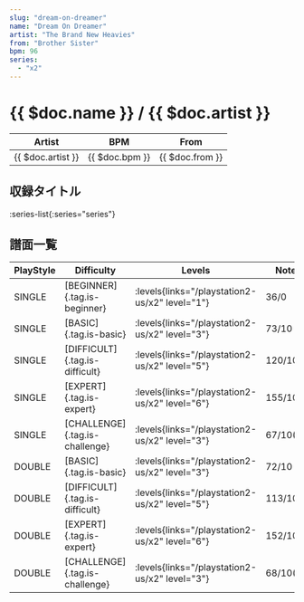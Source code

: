 ```yaml
---
slug: "dream-on-dreamer"
name: "Dream On Dreamer"
artist: "The Brand New Heavies"
from: "Brother Sister"
bpm: 96
series:
  - "x2"
---
```


# {{ $doc.name }} / {{ $doc.artist }}

|Artist|BPM|From|
|------|---|----|
|{{ $doc.artist }}|{{ $doc.bpm }}|{{ $doc.from }}|

## 収録タイトル

:series-list{:series="series"}

## 譜面一覧

|PlayStyle|Difficulty|Levels|Notes|Movie|
|---------|----------|------|-----|-----|
|SINGLE|[BEGINNER]{.tag.is-beginner}|<div class="field is-grouped is-grouped-multiline"> :levels{links="/playstation2-us/x2" level="1"}</div>|36/0||
|SINGLE|[BASIC]{.tag.is-basic}|<div class="field is-grouped is-grouped-multiline"> :levels{links="/playstation2-us/x2" level="3"}</div>|73/10||
|SINGLE|[DIFFICULT]{.tag.is-difficult}|<div class="field is-grouped is-grouped-multiline"> :levels{links="/playstation2-us/x2" level="5"}</div>|120/10||
|SINGLE|[EXPERT]{.tag.is-expert}|<div class="field is-grouped is-grouped-multiline"> :levels{links="/playstation2-us/x2" level="6"}</div>|155/10||
|SINGLE|[CHALLENGE]{.tag.is-challenge}|<div class="field is-grouped is-grouped-multiline"> :levels{links="/playstation2-us/x2" level="3"}</div>|67/10(11)||
|DOUBLE|[BASIC]{.tag.is-basic}|<div class="field is-grouped is-grouped-multiline"> :levels{links="/playstation2-us/x2" level="3"}</div>|72/10||
|DOUBLE|[DIFFICULT]{.tag.is-difficult}|<div class="field is-grouped is-grouped-multiline"> :levels{links="/playstation2-us/x2" level="5"}</div>|113/10||
|DOUBLE|[EXPERT]{.tag.is-expert}|<div class="field is-grouped is-grouped-multiline"> :levels{links="/playstation2-us/x2" level="6"}</div>|152/10||
|DOUBLE|[CHALLENGE]{.tag.is-challenge}|<div class="field is-grouped is-grouped-multiline"> :levels{links="/playstation2-us/x2" level="3"}</div>|68/10(10)||
